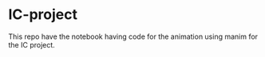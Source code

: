 # IC-project
This repo have the notebook having code for the animation using manim for the IC project. 
